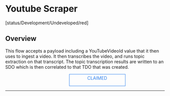 <!--TODO: Replace all references to "VDA", "Developer Application", and "Developer App" with "Veritone Developer"-->
<style>
    #claim-this-flow-btn {
        display: block;
        color: #2F80ED;
        border: 1px solid #2F80ED;
        width: 170px;
        height: 30px;
        text-align: center;
        padding: 3px;
        position: relative;
        text-decoration: none;
        left: 40%;
    }
</style>
# Youtube Scraper

[status/Development/Undeveloped/red]


## Overview <!-- {docsify-ignore} -->
This flow accepts a payload including a YouTubeVideoId value that it then uses to ingest a video. It then transcribes the video, and runs topic extraction on that transcript. The topic transcription results are written to an SDO which is then correlated to that TDO that was created.

<a target="_blank" href="#" id="claim-this-flow-btn">CLAIMED</a>
<hr>